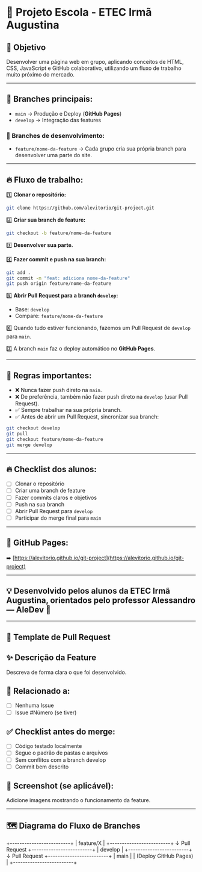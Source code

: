 # 🚀 Projeto Escola - ETEC Irmã Augustina

## 🎯 Objetivo
Desenvolver uma página web em grupo, aplicando conceitos de HTML, CSS, JavaScript e GitHub colaborativo, utilizando um fluxo de trabalho muito próximo do mercado.

---

## 🌳 Branches principais:
- `main` → Produção e Deploy (**GitHub Pages**)
- `develop` → Integração das features

### 🚧 Branches de desenvolvimento:
- `feature/nome-da-feature` → Cada grupo cria sua própria branch para desenvolver uma parte do site.

---

## 🔥 Fluxo de trabalho:

1️⃣ **Clonar o repositório:**
```bash
git clone https://github.com/alevitorio/git-project.git
````

2️⃣ **Criar sua branch de feature:**

```bash
git checkout -b feature/nome-da-feature
```

3️⃣ **Desenvolver sua parte.**

4️⃣ **Fazer commit e push na sua branch:**

```bash
git add .
git commit -m "feat: adiciona nome-da-feature"
git push origin feature/nome-da-feature
```

5️⃣ **Abrir Pull Request para a branch `develop`:**

* Base: `develop`
* Compare: `feature/nome-da-feature`

6️⃣ Quando tudo estiver funcionando, fazemos um Pull Request de `develop` para `main`.

7️⃣ A branch `main` faz o deploy automático no **GitHub Pages**.

---

## 🛑 Regras importantes:

* ❌ Nunca fazer push direto na `main`.
* ❌ De preferência, também não fazer push direto na `develop` (usar Pull Request).
* ✅ Sempre trabalhar na sua própria branch.
* ✅ Antes de abrir um Pull Request, sincronizar sua branch:

```bash
git checkout develop
git pull
git checkout feature/nome-da-feature
git merge develop
```

---

## 🔥 Checklist dos alunos:

* [ ] Clonar o repositório
* [ ] Criar uma branch de feature
* [ ] Fazer commits claros e objetivos
* [ ] Push na sua branch
* [ ] Abrir Pull Request para `develop`
* [ ] Participar do merge final para `main`

---

## 🚀 GitHub Pages:

➡️ [https://alevitorio.github.io/git-project](https://alevitorio.github.io/git-project)

---

## 💡 Desenvolvido pelos alunos da **ETEC Irmã Augustina**, orientados pelo professor **Alessandro — AleDev 🚀**



---

## 📝 **Template de Pull Request**

## ✨ Descrição da Feature
Descreva de forma clara o que foi desenvolvido.

## 🔗 Relacionado a:
- [ ] Nenhuma Issue
- [ ] Issue #Número (se tiver)

## ✅ Checklist antes do merge:
- [ ] Código testado localmente
- [ ] Segue o padrão de pastas e arquivos
- [ ] Sem conflitos com a branch develop
- [ ] Commit bem descrito

## 📸 Screenshot (se aplicável):
Adicione imagens mostrando o funcionamento da feature.

---

## 🗺️ **Diagrama do Fluxo de Branches**


+-------------------------+
|       feature/X         |
+-------------------------+
           ↓  Pull Request
+-------------------------+
|        develop          |
+-------------------------+
           ↓  Pull Request
+-------------------------+
|          main           |
| (Deploy GitHub Pages)   |
+-------------------------+

